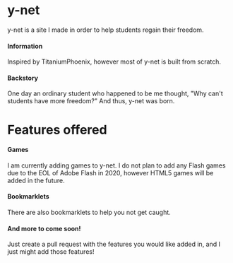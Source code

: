 # y-net

y-net is a site I made in order to help students regain their freedom.

#### Information

Inspired by TitaniumPhoenix, however most of y-net is built from scratch.

#### Backstory

One day an ordinary student who happened to be me thought, "Why can't students have more freedom?" And thus, y-net was born.

# Features offered

#### Games

I am currently adding games to y-net. I do not plan to add any Flash games due to the EOL of Adobe Flash in 2020, however HTML5 games will be added in the future.

#### Bookmarklets

There are also bookmarklets to help you not get caught.

#### And more to come soon!

Just create a pull request with the features you would like added in, and I just might add those features!
